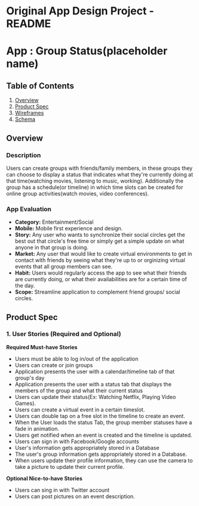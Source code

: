 
Original App Design Project - README 
===

# App : Group Status(placeholder name)

## Table of Contents
1. [Overview](#Overview)
1. [Product Spec](#Product-Spec)
1. [Wireframes](#Wireframes)
2. [Schema](#Schema)

## Overview
### Description
Users can create groups with friends/family members, in these groups they can choose to display a status that indicates what they're currently doing at that time(watching movies, listening to music, working). Additionally the group has a schedule(or timeline) in which time slots can be created for online group activities(watch movies, video conferences).

### App Evaluation

- **Category:** Entertainment/Social 
- **Mobile:** Mobile first experience and design.
- **Story:** Any user who wants to synchronize their social circles get the best out that circle's free time or simply get a simple update on what anyone in that group is doing.
- **Market:** Any user that would like to create virtual environments to get in contact with friends by seeing what they're up to or orginizing virtual events that all group members can see.
- **Habit:** Users would regularly access the app to see what their friends are currently doing, or what their availabilities are for a certain time of the day.
- **Scope:** Streamline application to complement friend groups/ social circles.

## Product Spec

### 1. User Stories (Required and Optional)

**Required Must-have Stories**

* Users must be able to log in/out of the application
* Users can create or join groups
* Application presents the user with a calendar/timeline tab of that group's day 
* Application presents the user with a status tab that displays the members of the group and what their current status
* Users can update their status(Ex: Watching Netflix, Playing Video Games).
* Users can create a virtual event in a certain timeslot.
* Users can double tap on a free slot in the timeline to create an event.
* When the User loads the status Tab, the group member statuses have a fade in animation.
* Users get notified when an event is created and the timeline is updated.
* Users can sign in with Facebook/Google accounts
* User's information gets appropriately stored in a Database
* The user's group information gets appropriately stored in a Database.
* When users update their profile information, they can use the camera to take a picture to update their current profile.



**Optional Nice-to-have Stories**

* Users can sing in with Twitter account
* Users can post pictures on an event description.

